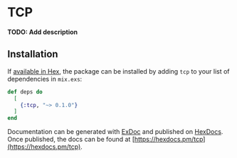 # TCP

**TODO: Add description**

## Installation

If [available in Hex](https://hex.pm/docs/publish), the package can be installed
by adding `tcp` to your list of dependencies in `mix.exs`:

```elixir
def deps do
  [
    {:tcp, "~> 0.1.0"}
  ]
end
```

Documentation can be generated with [ExDoc](https://github.com/elixir-lang/ex_doc)
and published on [HexDocs](https://hexdocs.pm). Once published, the docs can
be found at [https://hexdocs.pm/tcp](https://hexdocs.pm/tcp).

